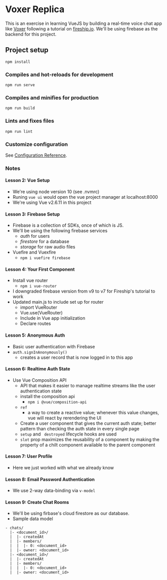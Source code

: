 # Voxer Replica

This is an exercise in learning VueJS by building a real-time voice chat app like [Voxer](https://www.voxer.com/) following a tutorial on [fireship.io](https://fireship.io/courses/vue/intro-vuefirebase/). We'll be using firebase as the backend for this project.

## Project setup
```
npm install
```

### Compiles and hot-reloads for development
```
npm run serve
```

### Compiles and minifies for production
```
npm run build
```

### Lints and fixes files
```
npm run lint
```

### Customize configuration
See [Configuration Reference](https://cli.vuejs.org/config/).

### Notes

#### Lesson 2: Vue Setup

- We're using node version 10 (see .nvmrc)
- Runing `vue ui` would open the vue project manager at localhost:8000
- We're using Vue v2.6.11 in this project

#### Lesson 3: Firebase Setup

- Firebase is a collection of SDKs, once of which is JS.
- We'll be using the following firebase services
  - *auth* for users
  - *firestore* for a database
  - *storage* for raw audio files
- Vuefire and Vuexfire
  - `npm i vuefire firebase`

#### Lesson 4: Your First Component

- Install vue router
  - `npm i vue-router`
- I downgraded firebase version from v9 to v7 for Fireship's tutorial to work
- Updated main.js to include set up for router
  - import VueRouter
  - Vue.use(VueRouter)
  - Include in Vue app initialization
  - Declare routes

#### Lesson 5: Anonymous Auth

  - Basic user authentication with Firebase
  - `auth.signInAnonymously()`
    - creates a user record that is now logged in to this app

#### Lesson 6: Realtime Auth State

- Use Vue Composition API
  - API that makes it easier to manage realtime streams like the user authentication state
  - install the composition api
    - `npm i @vue/composition-api`
  - `ref`
    - a way to create a reactive value; whenever this value changes, vue will react by rerendering the UI
  - Create a user component that gives the current auth state; better pattern than checking the auth state in every single page
  - `setup` and ` destroyed` lifecycle hooks are used
  - `slot` prop maximizes the reusability of a component by making the property of a chilt component available to the parent component

#### Lesson 7: User Profile

- Here we just worked with what we already know

#### Lesson 8: Email Password Authentication

- We use 2-way data-binding via `v-model`

#### Lesson 9: Create Chat Rooms

- We'll be using firbase's cloud firestore as our database.
- Sample data model

```
- chats/
  |- <document_id>/
  |  |- createdAt
  |  |- members/
  |  |  |- 0: <document_id>
  |  |- owner: <document_id>
  |- <document_id>/
  |  |- createdAt
  |  |- members/
  |  |  |- 0: <document_id>
  |  |- owner: <document_id>
```
